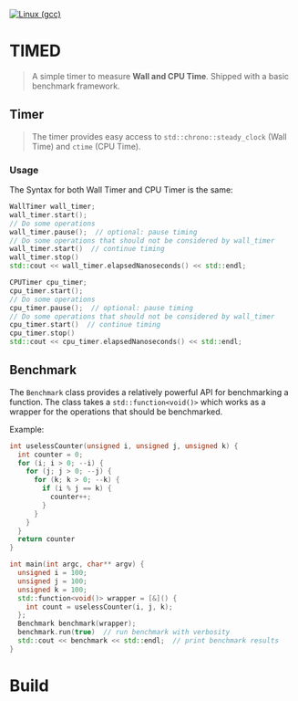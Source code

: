 [![Linux (gcc)](https://github.com/lfreist/timed/actions/workflows/build-linux-gcc.yml/badge.svg)](https://github.com/lfreist/timed/actions/workflows/build-linux-gcc.yml)

# TIMED
> A simple timer to measure **Wall and CPU Time**. Shipped with a basic benchmark framework.

## Timer
> The timer provides easy access to `std::chrono::steady_clock` (Wall Time) and `ctime` (CPU Time).

### Usage

The Syntax for both Wall Timer and CPU Timer is the same:

```c++
WallTimer wall_timer;
wall_timer.start();
// Do some operations
wall_timer.pause();  // optional: pause timing
// Do some operations that should not be considered by wall_timer
wall_timer.start()  // continue timing
wall_timer.stop()
std::cout << wall_timer.elapsedNanoseconds() << std::endl;
```
```c++
CPUTimer cpu_timer;
cpu_timer.start();
// Do some operations
cpu_timer.pause();  // optional: pause timing
// Do some operations that should not be considered by wall_timer
cpu_timer.start()  // continue timing
cpu_timer.stop()
std::cout << cpu_timer.elapsedNanoseconds() << std::endl;
```

## Benchmark

The `Benchmark` class provides a relatively powerful API for benchmarking a function. The class takes a
`std::function<void()>` which works as a wrapper for the operations that should be benchmarked.

Example:

```c++
int uselessCounter(unsigned i, unsigned j, unsigned k) {
  int counter = 0;
  for (i; i > 0; --i) {
    for (j; j > 0; --j) {
      for (k; k > 0; --k) {
        if (i % j == k) {
          counter++;
        }
      }
    }
  }
  return counter
}

int main(int argc, char** argv) {
  unsigned i = 100;
  unsigned j = 100;
  unsigned k = 100;
  std::function<void()> wrapper = [&]() {
    int count = uselessCounter(i, j, k);
  };
  Benchmark benchmark(wrapper);
  benchmark.run(true)  // run benchmark with verbosity
  std::cout << benchmark << std::endl;  // print benchmark results
}
```

# Build
